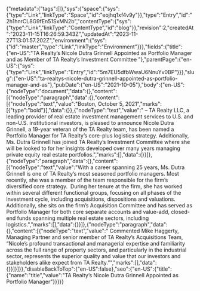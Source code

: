 {"metadata":{"tags":[]},"sys":{"space":{"sys":{"type":"Link","linkType":"Space","id":"eojhq1xf4v9y"}},"type":"Entry","id":"2h1hnrCL8G9fEn51SxMN2b","contentType":{"sys":{"type":"Link","linkType":"ContentType","id":"blog"}},"revision":2,"createdAt":"2023-11-15T16:26:59.343Z","updatedAt":"2023-11-27T13:01:57.202Z","environment":{"sys":{"id":"master","type":"Link","linkType":"Environment"}}},"fields":{"title":{"en-US":"TA Realty’s Nicole Dutra Grinnell Appointed as Portfolio Manager and as Member of TA Realty’s Investment Committee "},"parentPage":{"en-US":{"sys":{"type":"Link","linkType":"Entry","id":"5m7EU5dfbWwaU6NnuYv0BP"}}},"slug":{"en-US":"ta-realtys-nicole-dutra-grinnell-appointed-as-portfolio-manager-and-as"},"pubDate":{"en-US":"2021-10-05"},"body":{"en-US":{"nodeType":"document","data":{},"content":[{"nodeType":"paragraph","data":{},"content":[{"nodeType":"text","value":"Boston, October 5, 2021","marks":[{"type":"bold"}],"data":{}},{"nodeType":"text","value":" – TA Realty LLC, a leading provider of real estate investment management services to U.S. and non-U.S. institutional investors, is pleased to announce Nicole Dutra Grinnell, a 19-year veteran of the TA Realty team, has been named a Portfolio Manager for TA Realty’s core-plus logistics strategy. Additionally, Ms. Dutra Grinnell has joined TA Realty’s Investment Committee where she will be looked to for her insights developed over many years managing private equity real estate portfolios.","marks":[],"data":{}}]},{"nodeType":"paragraph","data":{},"content":[{"nodeType":"text","value":"With a career spanning 25 years, Ms. Dutra Grinnell is one of TA Realty’s most seasoned portfolio managers. Most recently, she was a member of the team responsible for the firm’s diversified core strategy.  During her tenure at the firm, she has worked within several different functional groups, focusing on all phases of the investment cycle, including acquisitions, dispositions and valuations. Additionally, she sits on the firm’s Acquisition Committee and has served as Portfolio Manager for both core separate accounts and value-add, closed-end funds spanning multiple real estate sectors, including logistics.","marks":[],"data":{}}]},{"nodeType":"paragraph","data":{},"content":[{"nodeType":"text","value":" Commented Mike Haggerty, Managing Partner and senior member of TA Realty’s Acquisitions Team, “Nicole’s profound transactional and managerial expertise and familiarity across the full range of property sectors, and particularly in the industrial sector, represents the superior quality and value that our investors and stakeholders alike expect from TA Realty.”","marks":[],"data":{}}]}]}},"disableBackToTop":{"en-US":false},"seo":{"en-US":{"title":{"name":"title","value":"TA Realty’s Nicole Dutra Grinnell Appointed as Portfolio Manager"}}}}}